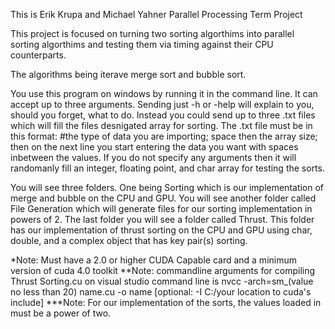 This is Erik Krupa and Michael Yahner Parallel Processing Term Project

This project is focused on turning two sorting algorthims into parallel sorting algorthims and testing them via timing against their CPU counterparts.

The algorithms being iterave merge sort and bubble sort.

You use this program on windows by running it in the command line. It can accept up to three arguments. Sending just -h or -help will explain to you, should you forget, what to do. Instead you could send up to three .txt files which will fill the files desnigated array for sorting. The .txt file must be in this format: #the type of data you are importing; space then the array size; then on the next line you start entering the data you want with spaces inbetween the values. If you do not specify any arguments then it will randomanly fill an integer, floating point, and char array for testing the sorts.

You will see three folders. One being Sorting which is our implementation of merge and bubble on the CPU and GPU. You will see another folder called File Generation which will generate files for our sorting implementation in powers of 2. The last folder you will see a folder called Thrust. This folder has our implementation of thrust sorting on the CPU and GPU using char, double, and a complex object that has key pair(s) sorting. 

*Note: Must have a 2.0 or higher CUDA Capable card and a minimum version of cuda 4.0 toolkit
**Note: commandline arguments for compiling Thrust Sorting.cu on visual studio command line is nvcc -arch=sm_(value no less than 20) name.cu -o name [optional: -I C:/your location to cuda's include]
***Note: For our implementation of the sorts, the values loaded in must be a power of two.